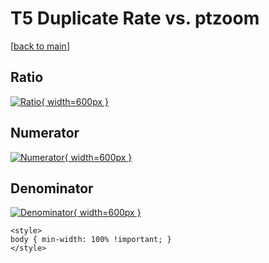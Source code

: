 # T5 Duplicate Rate vs. ptzoom

[[back to main](./)]



## Ratio

[![Ratio](../mtv/var/T5_duplrate_ptzoom.png){ width=600px }](../mtv/var/T5_duplrate_ptzoom.pdf)

## Numerator

[![Numerator](../mtv/num/T5_duplrate_ptzoom_num0.png){ width=600px }](../mtv/num/T5_duplrate_ptzoom_num0.pdf)

## Denominator

[![Denominator](../mtv/den/T5_duplrate_ptzoom_den.png){ width=600px }](../mtv/den/T5_duplrate_ptzoom_den.pdf)


``` {=html}
<style>
body { min-width: 100% !important; }
</style>
```
